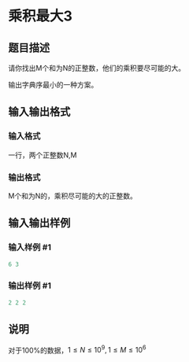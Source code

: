 # 乘积最大3

## 题目描述

请你找出M个和为N的正整数，他们的乘积要尽可能的大。

输出字典序最小的一种方案。

## 输入输出格式

### 输入格式

一行，两个正整数N,M

### 输出格式

M个和为N的，乘积尽可能的大的正整数。

## 输入输出样例

### 输入样例 #1

```cpp
6 3
```


### 输出样例 #1

```cpp
2 2 2
```


## 说明

对于100%的数据，$1 \le N \le 10^{9},1 \le M \le 10^{6}$

